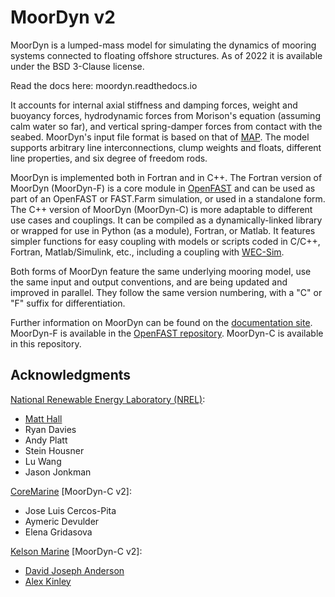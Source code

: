 MoorDyn v2
==========

MoorDyn is a lumped-mass model for simulating the dynamics of mooring systems connected to floating offshore structures. As of 2022 it is available under the BSD 3-Clause
license.

Read the docs here: moordyn.readthedocs.io

It accounts for internal axial stiffness and damping forces, weight and buoyancy forces, hydrodynamic forces from Morison's equation (assuming calm water so far), and vertical spring-damper forces from contact with the seabed. MoorDyn's input file format is based on that of [MAP](https://www.nrel.gov/wind/nwtc/map-plus-plus.html). The model supports arbitrary line interconnections, clump weights and floats, different line properties, and six degree of freedom rods.

MoorDyn is implemented both in Fortran and in C++. The Fortran version of MoorDyn (MoorDyn-F) is a core module in [OpenFAST](https://github.com/OpenFAST/openfast) and can be used as part of an OpenFAST or FAST.Farm simulation, or used in a standalone form. The C++ version of MoorDyn (MoorDyn-C) is more adaptable to different use cases and couplings. It can be compiled as a dynamically-linked library or wrapped for use in Python (as a module), Fortran, or Matlab. It features simpler functions for easy coupling with models or scripts coded in C/C++, Fortran, Matlab/Simulink, etc., including a coupling with [WEC-Sim](https://wec-sim.github.io/WEC-Sim/master/index.html).

Both forms of MoorDyn feature the same underlying mooring model, use the same input and output conventions, and are being updated and improved in parallel. They follow the same version numbering, with a "C" or "F" suffix for differentiation.

Further information on MoorDyn can be found on the [documentation site](https://moordyn.readthedocs.io/en/latest/). MoorDyn-F is available in the [OpenFAST repository](https://github.com/OpenFAST/openfast/tree/main/modules/moordyn). MoorDyn-C is available in this repository.

## Acknowledgments

[National Renewable Energy Laboratory (NREL)](https://www.nrel.gov/):

  - [Matt Hall](http://matt-hall.ca/moordyn.html)
  - Ryan Davies
  - Andy Platt
  - Stein Housner
  - Lu Wang
  - Jason Jonkman

[CoreMarine](https://www.core-marine.com/) [MoorDyn-C v2]:

  - Jose Luis Cercos-Pita
  - Aymeric Devulder
  - Elena Gridasova

[Kelson Marine](https://kelsonmarine.com) [MoorDyn-C v2]:

  - [David Joseph Anderson](https://davidjosephanderson.com/)
  - [Alex Kinley](https://github.com/AlexWKinley)
